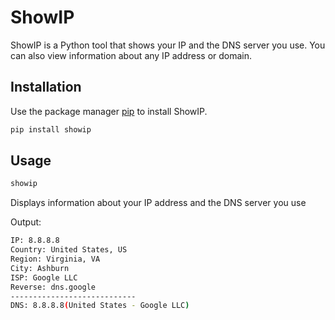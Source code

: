 # ShowIP

ShowIP is a Python tool that shows your IP and the DNS server you use.
You can also view information about any IP address or domain.

## Installation

Use the package manager [pip](https://pypi.org/project/showip/) to install ShowIP.

```bash
pip install showip
```

## Usage

```bash
showip
```
Displays information about your IP address and the DNS server you use

Output:
```bash
IP: 8.8.8.8
Country: United States, US
Region: Virginia, VA
City: Ashburn
ISP: Google LLC
Reverse: dns.google
----------------------------
DNS: 8.8.8.8(United States - Google LLC)
```


